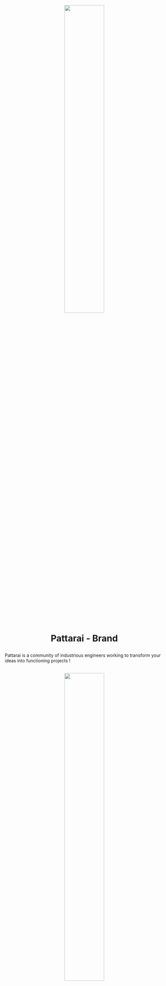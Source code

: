<p align="center"><img src="stock\Logo\PNG\Complete Logo\Complete logo White .png" width="50%"/></p><h1><p align="center"> Pattarai - Brand </P></h1>Pattarai is a community of industrious engineers working to transform your ideas into functioning projects ! </br></br> 
<a href="stock/Header and Footer/PNG/Black Header .png"><p align="center"><img src="stock/Header and Footer/PNG/Black Header .png" width="50%"/></p></a>
<a href="stock/Header and Footer/PNG/Footer Black BG.png"><p align="center"><img src="stock/Header and Footer/PNG/Footer Black BG.png" width="50%"/></p></a>
<a href="stock/Header and Footer/PNG/Footer Purple Gradient BG.png"><p align="center"><img src="stock/Header and Footer/PNG/Footer Purple Gradient BG.png" width="50%"/></p></a>
<a href="stock/Header and Footer/PNG/Header Black BG.png"><p align="center"><img src="stock/Header and Footer/PNG/Header Black BG.png" width="50%"/></p></a>
<a href="stock/Header and Footer/PNG/Header Purple Gradient BG.png"><p align="center"><img src="stock/Header and Footer/PNG/Header Purple Gradient BG.png" width="50%"/></p></a>
<a href="stock/Header and Footer/PNG/Social Handels Black.png"><p align="center"><img src="stock/Header and Footer/PNG/Social Handels Black.png" width="50%"/></p></a>
<a href="stock/Header and Footer/PNG/Social Handels White.png"><p align="center"><img src="stock/Header and Footer/PNG/Social Handels White.png" width="50%"/></p></a>
<a href="stock/Header and Footer/PNG/White Header.png"><p align="center"><img src="stock/Header and Footer/PNG/White Header.png" width="50%"/></p></a>
<a href="stock/Header and Footer/PNG/Yellow Header .png"><p align="center"><img src="stock/Header and Footer/PNG/Yellow Header .png" width="50%"/></p></a>
<a href="stock/Header and Footer/SVG/Black Header.svg"><p align="center"><img src="stock/Header and Footer/SVG/Black Header.svg" width="50%"/></p></a>
<a href="stock/Header and Footer/SVG/Social Handels.svg"><p align="center"><img src="stock/Header and Footer/SVG/Social Handels.svg" width="50%"/></p></a>
<a href="stock/Header and Footer/SVG/White Header.svg"><p align="center"><img src="stock/Header and Footer/SVG/White Header.svg" width="50%"/></p></a>
<a href="stock/Header and Footer/SVG/Yellow Header.svg"><p align="center"><img src="stock/Header and Footer/SVG/Yellow Header.svg" width="50%"/></p></a>
<a href="stock/Logo/Gif/Bronze.gif"><p align="center"><img src="stock/Logo/Gif/Bronze.gif" width="50%"/></p></a>
<a href="stock/Logo/Gif/Copper.gif"><p align="center"><img src="stock/Logo/Gif/Copper.gif" width="50%"/></p></a>
<a href="stock/Logo/Gif/Gold.gif"><p align="center"><img src="stock/Logo/Gif/Gold.gif" width="50%"/></p></a>
<a href="stock/Logo/Gif/Purple Gradient.gif"><p align="center"><img src="stock/Logo/Gif/Purple Gradient.gif" width="50%"/></p></a>
<a href="stock/Logo/Gif/Silver.gif"><p align="center"><img src="stock/Logo/Gif/Silver.gif" width="50%"/></p></a>
<a href="stock/Logo/Glass Morphic/Logo Center view-Teal.png"><p align="center"><img src="stock/Logo/Glass Morphic/Logo Center view-Teal.png" width="50%"/></p></a>
<a href="stock/Logo/Glass Morphic/Logo Pink Gradient.png"><p align="center"><img src="stock/Logo/Glass Morphic/Logo Pink Gradient.png" width="50%"/></p></a>
<a href="stock/Logo/Glass Morphic/Logo Purple.png"><p align="center"><img src="stock/Logo/Glass Morphic/Logo Purple.png" width="50%"/></p></a>
<a href="stock/Logo/Glass Morphic/Logo Red.png"><p align="center"><img src="stock/Logo/Glass Morphic/Logo Red.png" width="50%"/></p></a>
<a href="stock/Logo/Glass Morphic/Logo side view-Teal.png"><p align="center"><img src="stock/Logo/Glass Morphic/Logo side view-Teal.png" width="50%"/></p></a>
<a href="stock/Logo/Glass Morphic/Tamil Text Logo.png"><p align="center"><img src="stock/Logo/Glass Morphic/Tamil Text Logo.png" width="50%"/></p></a>
<a href="stock/Logo/JPG/Logo Purple Gradient BG.jpg"><p align="center"><img src="stock/Logo/JPG/Logo Purple Gradient BG.jpg" width="50%"/></p></a>
<a href="stock/Logo/JPG/Logo Purple Gradient.jpg"><p align="center"><img src="stock/Logo/JPG/Logo Purple Gradient.jpg" width="50%"/></p></a>
<a href="stock/Logo/JPG/Pattari Teal Logo.jpg"><p align="center"><img src="stock/Logo/JPG/Pattari Teal Logo.jpg" width="50%"/></p></a>
<a href="stock/Logo/PNG/Complete Logo/Complete logo Black.png"><p align="center"><img src="stock/Logo/PNG/Complete Logo/Complete logo Black.png" width="50%"/></p></a>
<a href="stock/Logo/PNG/Complete Logo/Complete logo White .png"><p align="center"><img src="stock/Logo/PNG/Complete Logo/Complete logo White .png" width="50%"/></p></a>
<a href="stock/Logo/PNG/Complete Logo/Pattarai Logo Black.png"><p align="center"><img src="stock/Logo/PNG/Complete Logo/Pattarai Logo Black.png" width="50%"/></p></a>
<a href="stock/Logo/PNG/Complete Logo/Pattarai Logo white.png"><p align="center"><img src="stock/Logo/PNG/Complete Logo/Pattarai Logo white.png" width="50%"/></p></a>
<a href="stock/Logo/PNG/Logo with circle Bg/Logo BG Black Circle.png"><p align="center"><img src="stock/Logo/PNG/Logo with circle Bg/Logo BG Black Circle.png" width="50%"/></p></a>
<a href="stock/Logo/PNG/Logo with circle Bg/Logo BG Pink Gradient Circle.png"><p align="center"><img src="stock/Logo/PNG/Logo with circle Bg/Logo BG Pink Gradient Circle.png" width="50%"/></p></a>
<a href="stock/Logo/PNG/Logo with circle Bg/Logo BG Purple Gradient Circle.png"><p align="center"><img src="stock/Logo/PNG/Logo with circle Bg/Logo BG Purple Gradient Circle.png" width="50%"/></p></a>
<a href="stock/Logo/PNG/Logo with circle Bg/Logo BG White Circle.png"><p align="center"><img src="stock/Logo/PNG/Logo with circle Bg/Logo BG White Circle.png" width="50%"/></p></a>
<a href="stock/Logo/PNG/Text Logos/Text  Purple.png"><p align="center"><img src="stock/Logo/PNG/Text Logos/Text  Purple.png" width="50%"/></p></a>
<a href="stock/Logo/PNG/Text Logos/Text Black.png"><p align="center"><img src="stock/Logo/PNG/Text Logos/Text Black.png" width="50%"/></p></a>
<a href="stock/Logo/PNG/Text Logos/Text White.png"><p align="center"><img src="stock/Logo/PNG/Text Logos/Text White.png" width="50%"/></p></a>
<a href="stock/Logo/PNG/Text Logos/Text Yellow.png"><p align="center"><img src="stock/Logo/PNG/Text Logos/Text Yellow.png" width="50%"/></p></a>
<a href="stock/Logo/SVG/Complete Logo Black.svg"><p align="center"><img src="stock/Logo/SVG/Complete Logo Black.svg" width="50%"/></p></a>
<a href="stock/Logo/SVG/Logo BG Black Circle.svg"><p align="center"><img src="stock/Logo/SVG/Logo BG Black Circle.svg" width="50%"/></p></a>
<a href="stock/Logo/SVG/Logo BG Gold Circle.svg"><p align="center"><img src="stock/Logo/SVG/Logo BG Gold Circle.svg" width="50%"/></p></a>
<a href="stock/Logo/SVG/Logo BG Pink Gradient.svg"><p align="center"><img src="stock/Logo/SVG/Logo BG Pink Gradient.svg" width="50%"/></p></a>
<a href="stock/Logo/SVG/Logo BG White Circle.svg"><p align="center"><img src="stock/Logo/SVG/Logo BG White Circle.svg" width="50%"/></p></a>
<a href="stock/Logo/SVG/Logo Black.svg"><p align="center"><img src="stock/Logo/SVG/Logo Black.svg" width="50%"/></p></a>
<a href="stock/Logo/SVG/Logo white.svg"><p align="center"><img src="stock/Logo/SVG/Logo white.svg" width="50%"/></p></a>
<a href="stock/Logo/SVG/Text Black.svg"><p align="center"><img src="stock/Logo/SVG/Text Black.svg" width="50%"/></p></a>
<a href="stock/Logo/SVG/Text White.svg"><p align="center"><img src="stock/Logo/SVG/Text White.svg" width="50%"/></p></a>
<a href="stock/Social Media Coverpics/Facebook Coverpic - Teal.jpg"><p align="center"><img src="stock/Social Media Coverpics/Facebook Coverpic - Teal.jpg" width="50%"/></p></a>
<a href="stock/Social Media Coverpics/LinkedIn Coverpic - Teal.jpg"><p align="center"><img src="stock/Social Media Coverpics/LinkedIn Coverpic - Teal.jpg" width="50%"/></p></a>
<a href="stock/Social Media Coverpics/Twitter Coverpic - Purple Gradient.jpg"><p align="center"><img src="stock/Social Media Coverpics/Twitter Coverpic - Purple Gradient.jpg" width="50%"/></p></a>
